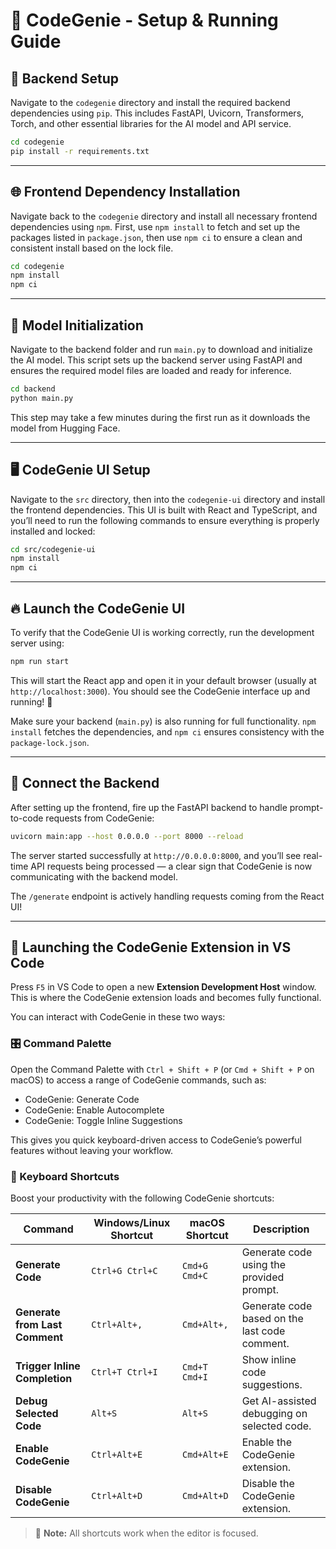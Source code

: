 # 🚀 CodeGenie - Setup & Running Guide

## 🧩 Backend Setup

Navigate to the `codegenie` directory and install the required backend dependencies using `pip`. This includes FastAPI, Uvicorn, Transformers, Torch, and other essential libraries for the AI model and API service.

```bash
cd codegenie
pip install -r requirements.txt
```

---

## 🌐 Frontend Dependency Installation

Navigate back to the `codegenie` directory and install all necessary frontend dependencies using `npm`. First, use `npm install` to fetch and set up the packages listed in `package.json`, then use `npm ci` to ensure a clean and consistent install based on the lock file.

```bash
cd codegenie
npm install
npm ci
```

---

## 🧠 Model Initialization

Navigate to the backend folder and run `main.py` to download and initialize the AI model. This script sets up the backend server using FastAPI and ensures the required model files are loaded and ready for inference.

```bash
cd backend
python main.py
```

 This step may take a few minutes during the first run as it downloads the model from Hugging Face.

---

## 🖥 CodeGenie UI Setup

Navigate to the `src` directory, then into the `codegenie-ui` directory and install the frontend dependencies. This UI is built with React and TypeScript, and you’ll need to run the following commands to ensure everything is properly installed and locked:

```bash
cd src/codegenie-ui
npm install
npm ci
```

---

## 🔥 Launch the CodeGenie UI

To verify that the CodeGenie UI is working correctly, run the development server using:

```bash
npm run start
```

This will start the React app and open it in your default browser (usually at `http://localhost:3000`). You should see the CodeGenie interface up and running! 🎉

 Make sure your backend (`main.py`) is also running for full functionality.
 `npm install` fetches the dependencies, and `npm ci` ensures consistency with the `package-lock.json`.

---

## 🔗 Connect the Backend

After setting up the frontend, fire up the FastAPI backend to handle prompt-to-code requests from CodeGenie:

```bash
uvicorn main:app --host 0.0.0.0 --port 8000 --reload
```

 The server started successfully at `http://0.0.0.0:8000`, and you’ll see real-time API requests being processed — a clear sign that CodeGenie is now communicating with the backend model.

 The `/generate` endpoint is actively handling requests coming from the React UI!

---

## 🚀 Launching the CodeGenie Extension in VS Code

Press `F5` in VS Code to open a new **Extension Development Host** window. This is where the CodeGenie extension loads and becomes fully functional.

You can interact with CodeGenie in these two ways:

### 🎛 Command Palette

Open the Command Palette with `Ctrl + Shift + P` (or `Cmd + Shift + P` on macOS) to access a range of CodeGenie commands, such as:

- CodeGenie: Generate Code
- CodeGenie: Enable Autocomplete
- CodeGenie: Toggle Inline Suggestions

This gives you quick keyboard-driven access to CodeGenie’s powerful features without leaving your workflow.

### 🚀 Keyboard Shortcuts

Boost your productivity with the following CodeGenie shortcuts:

| Command                             | Windows/Linux Shortcut | macOS Shortcut        | Description                                      |
|-------------------------------------|-------------------------|------------------------|--------------------------------------------------|
| **Generate Code**                   | `Ctrl+G Ctrl+C`         | `Cmd+G Cmd+C`          | Generate code using the provided prompt.         |
| **Generate from Last Comment**      | `Ctrl+Alt+,`            | `Cmd+Alt+,`            | Generate code based on the last code comment.    |
| **Trigger Inline Completion**       | `Ctrl+T Ctrl+I`         | `Cmd+T Cmd+I`          | Show inline code suggestions.                    |
| **Debug Selected Code**             | `Alt+S`                 | `Alt+S`                | Get AI-assisted debugging on selected code.      |
| **Enable CodeGenie**                | `Ctrl+Alt+E`            | `Cmd+Alt+E`            | Enable the CodeGenie extension.                  |
| **Disable CodeGenie**               | `Ctrl+Alt+D`            | `Cmd+Alt+D`            | Disable the CodeGenie extension.                 |

> 📝 **Note:** All shortcuts work when the editor is focused.
